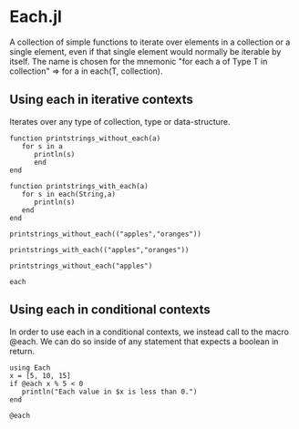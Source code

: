 # Each.jl
A collection of simple functions to iterate over elements in a collection or a single
element, even if that single element would normally be iterable by itself.
The name is chosen for the mnemonic "for each a of Type T in collection" => for
 a in each(T, collection).

## Using each in iterative contexts
Iterates over any type of collection, type or data-structure.
```@eval
function printstrings_without_each(a)
   for s in a
      println(s)
      end
end

function printstrings_with_each(a)
   for s in each(String,a)
      println(s)
   end
end

printstrings_without_each(("apples","oranges"))

printstrings_with_each(("apples","oranges"))

printstrings_without_each("apples")
```

```@docs
each
```
## Using each in conditional contexts
In order to use each in a conditional contexts, we instead call to the macro
@each. We can do so inside of any statement that expects a boolean in return.
```@eval
using Each
x = [5, 10, 15]
if @each x % 5 < 0
   println("Each value in $x is less than 0.")
end
```

```@docs
@each
```
